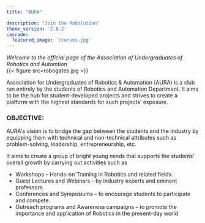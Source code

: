 ```yaml
---
title: "AURA"

description: "Join the Robolution"
theme_version: '2.8.2'
cascade:
  featured_image: '/curves.jpg'
---
```

 _Welcome to the official page of the Association of Undergraduates of Robotics and Automtion_  
 {{< figure src=robogates.jpg >}}  
 

Association for Undergraduates of Robotics & Automation (AURA) is a club run entirely by 
the students of Robotics and Automation Department. It aims to be the hub for student-developed projects and strives to create a platform with the highest standards for such projects' 
exposure.

### OBJECTIVE:

AURA's vision is to bridge the gap between the students and the industry by equipping them 
with technical and non-technical attributes such as problem-solving, leadership, 
entrepreneurship, etc.

 It aims to create a group of bright young minds that supports the students' overall growth by 
carrying out activities such as
- Workshops – Hands-on Training in Robotics and related fields.
- Guest Lectures and Webinars - by industry experts and eminent professors. 
- Conferences and Symposiums – to encourage students to participate and compete. 
- Outreach programs and Awareness campaigns – to promote the importance and application 
of Robotics in the present-day world

